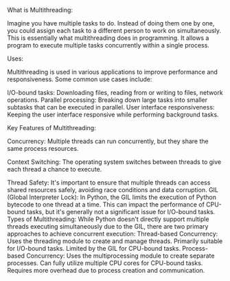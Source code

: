 What is Multithreading:

Imagine you have multiple tasks to do. Instead of doing them one by one, you could assign each task to a different person to work on simultaneously. This is essentially what multithreading does in programming. It allows a program to execute multiple tasks concurrently within a single process.

 Uses:
 
Multithreading is used in various applications to improve performance and responsiveness. Some common use cases include:

I/O-bound tasks: Downloading files, reading from or writing to files, network operations.
Parallel processing: Breaking down large tasks into smaller subtasks that can be executed in parallel.
User interface responsiveness: Keeping the user interface responsive while performing background tasks.

Key Features of Multithreading:

Concurrency: Multiple threads can run concurrently, but they share the same process resources.

Context Switching: The operating system switches between threads to give each thread a chance to execute.

Thread Safety: It's important to ensure that multiple threads can access shared resources safely, avoiding race conditions and data corruption.
GIL (Global Interpreter Lock): In Python, the GIL limits the execution of Python bytecode to one thread at a time. This can impact the performance of CPU-bound tasks, but it's generally not a significant issue for I/O-bound tasks.
Types of Multithreading:
While Python doesn't directly support multiple threads executing simultaneously due to the GIL, there are two primary approaches to achieve concurrent execution:
Thread-based Concurrency:
Uses the threading module to create and manage threads.
Primarily suitable for I/O-bound tasks.
Limited by the GIL for CPU-bound tasks.
Process-based Concurrency:
Uses the multiprocessing module to create separate processes.
Can fully utilize multiple CPU cores for CPU-bound tasks.
Requires more overhead due to process creation and communication.
